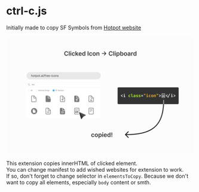 # ctrl-c.js
Initially made to copy SF Symbols from [Hotpot website](https://hotpot.ai/free-icons)

![](https://github.com/qurle/ctrl-c.js/blob/main/cover.png?raw=true)

This extension copies innerHTML of clicked element.  
You can change manifest to add wished websites for extension to work.  
If so, don't forget to change selector in `elementsToCopy`. Because we don't want to copy all elements, especially `body` content or smth.


